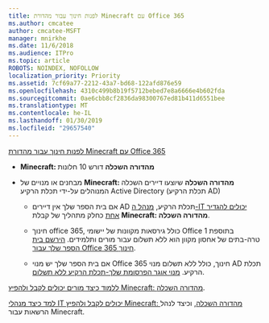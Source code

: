 ```yaml
---
title: לפנות חינוך עבור מהדורת Minecraft עם Office 365
ms.author: cmcatee
author: cmcatee-MSFT
manager: mnirkhe
ms.date: 11/6/2018
ms.audience: ITPro
ms.topic: article
ROBOTS: NOINDEX, NOFOLLOW
localization_priority: Priority
ms.assetid: 7cf69a77-2212-43a7-bd68-122afd876e59
ms.openlocfilehash: 4310c499b8b19f5712bebed7e8a6666e4b602fda
ms.sourcegitcommit: 0ae6cbb8cf2836da98300767ed81b411d6551bee
ms.translationtype: MT
ms.contentlocale: he-IL
ms.lasthandoff: 01/30/2019
ms.locfileid: "29657540"
---
```

[לפנות חינוך עבור מהדורת Minecraft עם Office 365](https://docs.microsoft.com/education/windows/get-minecraft-for-education)
  
- **Minecraft: מהדורה השכלה** דורש 10 חלונות 
    
- מבחנים או מנויים של **Minecraft: מהדורה השכלה** שיוצעו דיירים השכלה המנוהלים על-ידי תכלת הרקיע Active Directory (תכלת הרקיע AD) 
    
  - אם בית הספר שלך אין דיירים AD תכלת הרקיע, [מנהל ה-IT יכולים להגדיר אחת](https://docs.microsoft.com/education/windows/school-get-minecraft) כחלק מתהליך של קבלת **Minecraft: מהדורה השכלה**.
    
  - חינוך office 365, כולל גירסאות מקוונות של יישומי Office בתוספת 1 טרה-בתים של אחסון מקוון הוא ללא תשלום עבור מורים ותלמידים. [הירשם בית הספר שלך עבור Office 365 חינוך](https://products.office.com/academic/office-365-education-plan).
    
  - אם בית הספר שלך יש מנוי Office 365 חינוך, כולל ללא תשלום מנוי AD תכלת הרקיע. [מנוי אוגר הפרסומת שלך-תכלת הרקיע ללא תשלום](https://msdn.microsoft.com/library/windows/hardware/mt703369%28v=vs.85%29.aspx).
    
[ללמוד כיצד מורים יכולים לקבל ולהפיץ Minecraft: מהדורה השכלה](https://docs.microsoft.com/education/windows/teacher-get-minecraft).
  
[למד כיצד מנהלי IT יכולים לקבל ולהפיץ Minecraft: מהדורה השכלה](https://docs.microsoft.com/education/windows/school-get-minecraft), וכיצד לנהל הרשאות עבור Minecraft.
  

